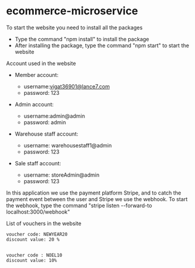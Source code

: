 # ecommerce-microservice

To start the website you need to install all the packages
- Type the command "npm install" to install the package
- After installing the package, type the command "npm start" to start the website

Account used in the website

- Member account:
   + username:vigat36901@lance7.com
   + password: 123

- Admin account:
   + username:admin@admin
   + password: admin

- Warehouse staff account:
   + username: warehousestaff1@admin
   + password: 123

- Sale staff account:
   + username: storeAdmin@admin
   + password: 123

In this application we use the payment platform Stripe, and to catch the payment event between the user and Stripe we use the webhook. 
To start the webhook, type the command "stripe listen --forward-to localhost:3000/webhook"

List of vouchers in the website

	voucher code: NEWYEAR20
	discount value: 20 %	


	voucher code : NOEL10
	discount value: 10%

	

	
